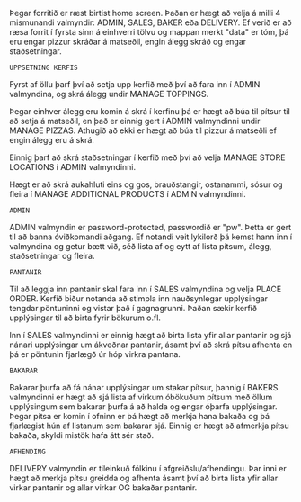 Þegar forritið er ræst birtist home screen. Þaðan er hægt að velja á milli 4
mismunandi valmyndir: ADMIN, SALES, BAKER eða DELIVERY. Ef verið er að
ræsa forrit í fyrsta sinn á einhverri tölvu og mappan merkt "data" er tóm, þá eru
engar pizzur skráðar á matseðil, engin álegg skráð og engar staðsetningar.

    UPPSETNING KERFIS
Fyrst af öllu þarf því að setja upp kerfið með því að fara inn í ADMIN
valmyndina, og skrá álegg undir MANAGE TOPPINGS.

Þegar einhver álegg eru komin á skrá í kerfinu þá er hægt að búa til pítsur til að
setja á matseðil, en það er einnig gert í ADMIN valmyndinni undir MANAGE
PIZZAS. Athugið að ekki er hægt að búa til pizzur á matseðli ef engin álegg eru
á skrá.

Einnig þarf að skrá staðsetningar í kerfið með því að velja MANAGE STORE
LOCATIONS í ADMIN valmyndinni.

Hægt er að skrá aukahluti eins og gos, brauðstangir, ostanammi, sósur og fleira
í MANAGE ADDITIONAL PRODUCTS í ADMIN valmyndinni.

    ADMIN
ADMIN valmyndin er password-protected, passwordið er "pw". Þetta er gert til að banna óviðkomandi aðgang. Ef notandi veit lykilorð þá kemst hann inn í valmyndina og getur bætt við, séð lista af og eytt af lista pítsum, álegg, staðsetningar og fleira. 

    PANTANIR
Til að leggja inn pantanir skal fara inn í SALES valmyndina og velja PLACE
ORDER. Kerfið biður notanda að stimpla inn nauðsynlegar upplýsingar tengdar
pöntuninni og vistar það í gagnagrunni. Þaðan sækir kerfið upplýsingar til að
birta fyrir bökurum o.fl.

Inn í SALES valmyndinni er einnig hægt að birta lista yfir allar pantanir og sjá
nánari upplýsingar um ákveðnar pantanir, ásamt því að skrá pítsu afhenta en þá
er pöntunin fjarlægð úr hóp virkra pantana.

    BAKARAR
Bakarar þurfa að fá nánar upplýsingar um stakar pítsur, þannig í BAKERS
valmyndinni er hægt að sjá lista af virkum óbökuðum pítsum með öllum
upplýsingum sem bakarar þurfa á að halda og engar óþarfa upplýsingar. Þegar
pítsa er komin í ofninn er þá hægt að merkja hana bakaða og þá fjarlægist hún
af listanum sem bakarar sjá. Einnig er hægt að afmerkja pítsu bakaða, skyldi
mistök hafa átt sér stað.

    AFHENDING
DELIVERY valmyndin er tileinkuð fólkinu í afgreiðslu/afhendingu. Þar inni er
hægt að merkja pítsu greidda og afhenta ásamt því að birta lista yfir allar virkar
pantanir og allar virkar OG bakaðar pantanir.
    


